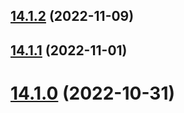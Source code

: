 ## [14.1.2](https://github.com/protoarch/angular/compare/v14.1.1...v14.1.2) (2022-11-09)

## [14.1.1](https://github.com/protoarch/angular/compare/v14.0.2...v14.1.1) (2022-11-01)

# [14.1.0](https://github.com/protoarch/angular/compare/v14.0.2...v14.1.0) (2022-10-31)
